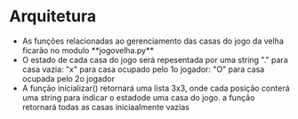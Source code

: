 # Arquitetura 

<ul>
<li>As funções relacionadas ao gerenciamento das casas do jogo da velha ficarão no modulo **jogovelha.py**<l1>
<li> O estado de cada casa do jogo será repesentada por uma string "." para casa vazia: "x" para casa ocupado pelo 1o jogador: "O" para casa ocupada pelo 2o jogador </li>
<li> A função inicializar() retornará uma lista 3x3, onde cada posição conterá uma string para indicar o estadode uma casa do jogo. a função retornará todas as casas iniciaalmente vazias</li>